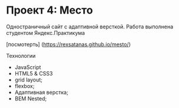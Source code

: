 # Проект 4: Место

Одностраничный сайт с адаптивной версткой. Работа выполнена студентом Яндекс.Практикума

[посмотерть] (https://rexsatanas.github.io/mesto/)

Технологии

* JavaScript
* HTML5 & CSS3
* grid layout;
* flexbox;
* Адаптивная верстка;
* BEM Nested;


